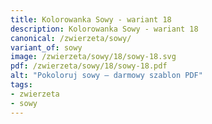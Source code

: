 ```yaml
---
title: Kolorowanka Sowy - wariant 18
description: Kolorowanka Sowy - wariant 18
canonical: /zwierzeta/sowy/
variant_of: sowy
image: /zwierzeta/sowy/18/sowy-18.svg
pdf: /zwierzeta/sowy/18/sowy-18.pdf
alt: "Pokoloruj sowy – darmowy szablon PDF"
tags:
- zwierzeta
- sowy
---
```

